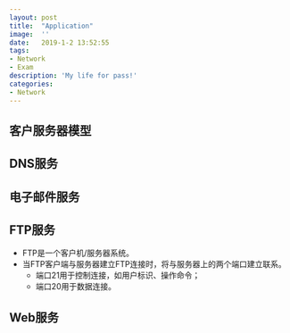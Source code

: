 ```yaml
---
layout:	post
title:	"Application"
image:	''
date:	2019-1-2 13:52:55
tags:	
- Network
- Exam
description: 'My life for pass!'
categories:
- Network
---
```


<script type="text/javascript" src="../MathJax/MathJax.js?config=default"></script>

## 客户服务器模型

## DNS服务

## 电子邮件服务

## FTP服务

* FTP是一个客户机/服务器系统。
* 当FTP客户端与服务器建立FTP连接时，将与服务器上的两个端口建立联系。
  * 端口21用于控制连接，如用户标识、操作命令；
  * 端口20用于数据连接。

## Web服务